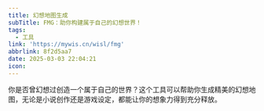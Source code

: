```yaml
---
title: 幻想地图生成
subTitle: FMG：助你构建属于自己的幻想世界！
tags:
  - 工具
link: 'https://mywis.cn/wisl/fmg'
abbrlink: 8f2d5aa7
date: 2025-03-03 22:04:21
icon:
---
```


你是否曾幻想过创造一个属于自己的世界？这个工具可以帮助你生成精美的幻想地图，无论是小说创作还是游戏设定，都能让你的想象力得到充分释放。